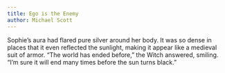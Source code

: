 ```yaml
---
title: Ego is the Enemy
author: Michael Scott
---
```

Sophie’s aura had flared pure silver around her body. It was so dense in places that it even reflected the sunlight, making it appear like a medieval suit of armor.
“The world has ended before,” the Witch answered, smiling. “I’m sure it will end many times before the sun turns black.”